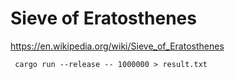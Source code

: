 # Sieve of Eratosthenes

https://en.wikipedia.org/wiki/Sieve_of_Eratosthenes

```
 cargo run --release -- 1000000 > result.txt
```
